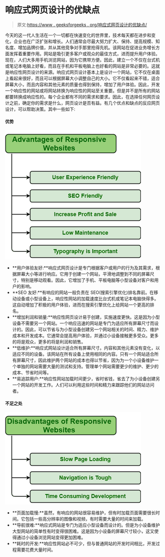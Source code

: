 # 响应式网页设计的优缺点

> 原文:[https://www . geeksforgeeks . org/响应式网页设计的优缺点/](https://www.geeksforgeeks.org/advantages-and-disadvantages-of-responsive-web-design/)

今天的这一代人生活在一个一切都在快速变化的世界里，技术每天都在进步和变化，企业也在广泛扩张和增长。人们通常会尽最大努力扩大、保持、提高规模、知名度、增加品牌价值，并从其他竞争对手那里抢得先机。该网站在促进业务增长方面发挥着重要作用。网站是吸引更多客户或观众的最佳方式，进而提升用户体验。现在，人们大多用手机浏览网站，因为它携带方便。因此，建立一个不仅在台式机或笔记本电脑上好看，而且在手机和平板电脑上也好看的网站是非常必要的。这就是响应性网页设计的来源。响应式网页设计基本上是设计一个网站，它不仅在桌面上看起来很好，而且可以根据屏幕大小调整自己的大小。它不仅看起来不错，适合屏幕大小，而且内容和其他元素的质量也得到保持，增加了用户体验。因此，开发一个响应性的网站或将网站转换为响应性的网站至关重要。但是并不是所有的网站都要转换成响应性的。每个企业都有不同的需求和要求。因此，在选择任何网页设计之前，确定你的需求是什么，网页设计是否有益。有几个优点和缺点的反应网页设计，可以帮助决策。其中一些如下:

#### 优势

![](img/461cc180ccbdd06cdbfd58c26c775bfa.png)

*   **用户体验友好:**响应式网页设计是专门根据客户或用户的行为及其需求，根据屏幕大小等进行响应。它用于创建一个网站，平滑地调整到不同的屏幕尺寸，特别是移动观看。因此，它增加了手机、平板电脑等小型设备对客户和用户的影响。
*   **SEO 友好:**有响应的网站一般负责在 SEO(搜索引擎优化)排名靠前。在移动设备或小型设备上，响应性网站的加载速度比台式机或笔记本电脑快得多。这自动增加了积极的用户体验，进而在搜索引擎优化上给网站一个更高的排名。
*   **增加利润和销量:**响应性网页设计易于创建，实施速度更快。这是因为小型设备不需要另一个网站。一个响应迅速的网站是专门为适应所有屏幕尺寸而设计的。因此，可以节省与为小型设备创建另一个网站相关的时间、精力、维护成本和开发成本。它通常会提高用户体验，并通过小设备接触更多受众。更多的将是观众，更多的将是利润和销售。
*   **低维护:**响应式网站设计适合所有屏幕尺寸。内容和其他元素没有变化，以适应不同的设备。该网站在所有设备上使用相同的内容。只有一个网站适合所有屏幕尺寸，因此维护两个网站的成本也得以节省，因为为一个小设备维护一个单独的网站需要大量的测试和支持。管理单个网站需要更少的维护、更少的成本、节省时间等。
*   **易追踪用户:**响应性网站加载时间更少，省时省钱，省去了为小设备创建另一个网站的开发工作。人们可以利用这些时间和精力来跟踪他们的网站访问者。

#### 不足之处

![](img/fba189cdb01618464287c20d84cde2a7.png)

*   **页面加载慢:**虽然，有响应的网站很容易维护，但有时加载页面需要很长时间。它包括一些高分辨率的图像和视频，有时需要大量的时间来加载。
*   **导航很难:**响应式网站是专门为适应小型设备而设计的。但是为小设备维护大型网站的简单性有时变得很困难。这是因为小设备的屏幕尺寸较小，这又使得通过小设备浏览网站变得更加困难。
*   **耗时的开发:**响应性网站必不可少，但与普通网站的开发时间相比，开发过程需要花费大量时间。